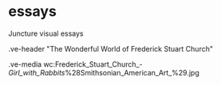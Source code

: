 # essays
Juncture visual essays

.ve-header "The Wonderful World of Frederick Stuart Church"

.ve-media wc:Frederick_Stuart_Church_-_Girl_with_Rabbits_%28Smithsonian_American_Art_%29.jpg 

